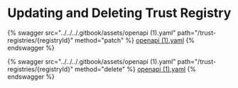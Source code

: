 # Updating and Deleting Trust Registry

{% swagger src="../../../.gitbook/assets/openapi (1).yaml" path="/trust-registries/{registryId}" method="patch" %}
[openapi (1).yaml](<../../../.gitbook/assets/openapi (1).yaml>)
{% endswagger %}

{% swagger src="../../../.gitbook/assets/openapi (1).yaml" path="/trust-registries/{registryId}" method="delete" %}
[openapi (1).yaml](<../../../.gitbook/assets/openapi (1).yaml>)
{% endswagger %}
